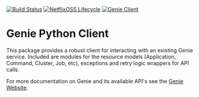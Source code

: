 [![Build Status](https://travis-ci.com/Netflix/pygenie.svg?branch=master)](https://travis-ci.com/Netflix/pygenie)
[![NetflixOSS Lifecycle](https://img.shields.io/osslifecycle/Netflix/pygenie.svg)]()
[![Genie Client](https://img.shields.io/pypi/v/nflx_genie_client.svg)]()

Genie Python Client
===

This package provides a robust client for interacting with an existing Genie service. Included are modules for the
resource models (Application, Command, Cluster, Job, etc), exceptions and retry logic wrappers for API calls.

For more documentation on Genie and its available API's see the [Genie Website](http://netflix.github.io/genie/).
